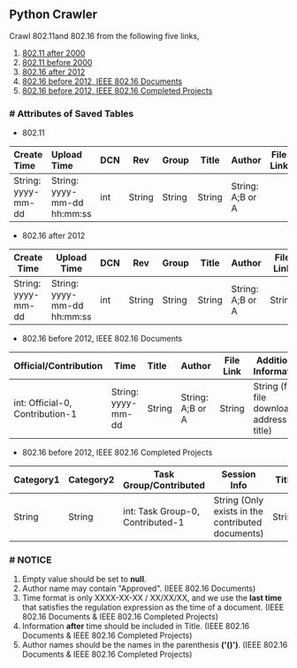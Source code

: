 ## Python Crawler

Crawl 802.11and 802.16 from the following five links,

1. [802.11 after 2000](https://mentor.ieee.org/802.11/documents)
2. [802.11 before 2000](http://grouper.ieee.org/groups/802/11/Documents/DocumentArchives/)
3. [802.16 after 2012](https://mentor.ieee.org/802.16/documents)
4. [802.16 before 2012, IEEE 802.16 Documents](http://www.ieee802.org/16/docs/index.html#contrib)
5. [802.16 before 2012, IEEE 802.16 Completed Projects](http://www.ieee802.org/16/tgs.html)



### \# Attributes of Saved Tables 

- 802.11

| Create Time        | Upload Time                 | DCN  | Rev    | Group  | Title  | Author           | File Link | Additional File Link |
| :----------------- | :-------------------------- | :--- | ------ | ------ | ------ | ---------------- | --------- | -------------------- |
| String: yyyy-mm-dd | String: yyyy-mm-dd hh:mm:ss | int  | String | String | String | String: A;B or A |           | DOC ONLY             |

- 802.16 after 2012

| Create Time        | Upload Time                 | DCN  | Rev    | Group  | Title  | Author           | File Link |
| ------------------ | --------------------------- | ---- | ------ | ------ | ------ | ---------------- | --------- |
| String: yyyy-mm-dd | String: yyyy-mm-dd hh:mm:ss | int  | String | String | String | String: A;B or A | String    |

- 802.16 before 2012, IEEE 802.16 Documents

| Official/Contribution           | Time               | Title  | Author           | File Link | Additional Information                       |
| ------------------------------- | ------------------ | :----- | ---------------- | --------- | -------------------------------------------- |
| int: Official-0, Contribution-1 | String: yyyy-mm-dd | String | String: A;B or A | String    | String (from file download address to title) |

- 802.16 before 2012, IEEE 802.16 Completed Projects

| Category1 | Category2 | Task Group/Contributed           | Session Info                                      | Title  | Author           | Time               | File Link |
| --------- | --------- | -------------------------------- | ------------------------------------------------- | ------ | ---------------- | ------------------ | --------- |
| String    | String    | int: Task Group-0, Contributed-1 | String (Only exists in the contributed documents) | String | String: A;B or A | String: yyyy-mm-dd | String    |



### \# NOTICE

1. Empty value should be set to **null**.
2. Author name may contain "Approved". (IEEE 802.16 Documents)
3. Time format is only XXXX-XX-XX  /  XX/XX/XX, and we use the **last time** that satisfies the regulation expression as the time of a document. (IEEE 802.16 Documents & IEEE 802.16 Completed Projects)
4. Information **after** time should be included in Title.  (IEEE 802.16 Documents & IEEE 802.16 Completed Projects)
5. Author names should be the names in the parenthesis **('()')**.  (IEEE 802.16 Documents & IEEE 802.16 Completed Projects)
